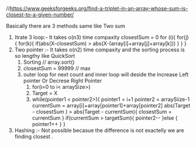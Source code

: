//https://www.geeksforgeeks.org/find-a-triplet-in-an-array-whose-sum-is-closest-to-a-given-number/

Basically there are 3 methods same like Two sum 
1. Itrate 3 loop:-
    It takes o(n3) time compaxity
    closestSum = 0
    <!-- three for loop -->
    for (i){
        for(j){
            for(k){
                if(abs(X-closestSum) > abs(X-(array[i]+array[j]+array[k]))
            }
        }
    }
2. Two pointer :- 
    It takes o(n2) time compaxity and the sorting process is so lengthy like QuickSort 
    1. Sorting // array.sort()
    2. closestSum = 99999 // max
    3. outer loop for next count and inner loop will deside the Increase Left pointer Or Decrese Right Pointer 
       1. for(i=0 to i< arraySize>)
       3. Target = X  
       4. while(pointer1 < pointer2>){
           pointer1 = i+1 
           pointer2 = arraySiize-1 
           currentSum = array[i]+array[pointer1]+array[pointer2]
           abs(Target - closestSum ) > abs(Target - currentSum){
               closestSum =  currentSum
           }
           if(currentSum > targetSum){
               pointer2--
           }else {
               pointer1++
           }
       }
3. Hashing :-
    Not possible becasue the difference is not exactelly we are finding closest   . 
    

